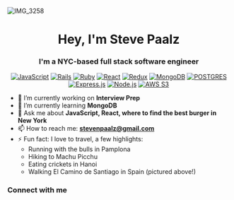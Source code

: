 ![IMG_3258](https://user-images.githubusercontent.com/121642083/234327995-8d155cc1-bd2f-4052-880a-b7d14a0042ef.jpeg)

<h1 align="center">Hey, I'm Steve Paalz</h1>

<h3 align="center">I'm a NYC-based full stack software engineer</h3>
<p align="center">
  <a href="https://developer.mozilla.org/en-US/docs/Web/JavaScript"><img src="https://img.shields.io/badge/javascript-%23323330.svg?style=for-the-badge&logo=javascript&logoColor=%23F7DF1E" alt="JavaScript" /></a>
  <a href="https://rubyonrails.org/"><img src="https://img.shields.io/badge/rails-%23CC0000.svg?style=for-the-badge&logo=ruby-on-rails&logoColor=white" alt="Rails" /></a>
  <a href="https://www.ruby-lang.org/en/"><img src="https://img.shields.io/badge/ruby-%23CC342D.svg?style=for-the-badge&logo=ruby&logoColor=white" alt="Ruby" /></a>
  <a href="https://react.dev/"><img src="https://img.shields.io/badge/react-%2320232a.svg?style=for-the-badge&logo=react&logoColor=%2361DAFB" alt="React" /></a>
  <a href="https://redux.js.org/"><img src="https://img.shields.io/badge/redux-%23593d88.svg?style=for-the-badge&logo=redux&logoColor=white" alt="Redux" /></a>
  <a href="https://www.mongodb.com/"><img src="https://img.shields.io/badge/MongoDB-%234ea94b.svg?style=for-the-badge&logo=mongodb&logoColor=white" alt="MongoDB" /></a>
  <a href="https://www.postgresql.org/"><img src="https://img.shields.io/badge/postgres-%23316192.svg?style=for-the-badge&logo=postgresql&logoColor=white" alt="POSTGRES" /></a>
  <a href="https://expressjs.com/"><img src="https://img.shields.io/badge/express.js-%23404d59.svg?style=for-the-badge&logo=express&logoColor=%2361DAFB" alt="Express.js" /></a>
  <a href="https://nodejs.org/en"><img src="https://img.shields.io/badge/node.js-6DA55F?style=for-the-badge&logo=node.js&logoColor=white" alt="Node.js" /></a>
  <a href="https://aws.amazon.com"><img src="https://img.shields.io/badge/AWS-%23FF9900.svg?style=for-the-badge&logo=amazon-aws&logoColor=white" alt="AWS S3" /></a>
  
</p>

- 🔭 I’m currently working on **Interview Prep**
- 🌱 I’m currently learning **MongoDB**
- 💬 Ask me about **JavaScript, React, where to find the best burger in New York**
- 📫 How to reach me: **stevenpaalz@gmail.com**
- ⚡ Fun fact: I love to travel, a few highlights:
  -  Running with the bulls in Pamplona
  -  Hiking to Machu Picchu
  -  Eating crickets in Hanoi
  -  Walking El Camino de Santiago in Spain (pictured above!)


<h3 align="left">Connect with me</h3>
<p>
  <a align="left"></a>
</p>

